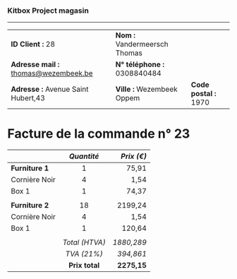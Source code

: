 ### Kitbox Project magasin
---
||||
|-|-|-|
|**ID Client :** 28|**Nom :** Vandermeersch Thomas||
|**Adresse mail :** thomas@wezembeek.be|**N° téléphone :** 0308840484||
|**Adresse :** Avenue Saint Hubert,43|**Ville :** Wezembeek Oppem|**Code postal :** 1970|
# Facture de la commande n° 23
||*Quantité*|*Prix (€)*|
| -|:-:| -:|
|**Furniture 1**|1|75,91|
|Cornière Noir|4|1,54|
|Box 1|1|74,37|
|||
|**Furniture 2**|18|2199,24|
|Cornière Noir|4|1,54|
|Box 1|1|120,64|
|||
||*Total (HTVA)*|*1880,289*|
||*TVA (21%)*|*394,861*|
||**Prix total**|**2275,15**|